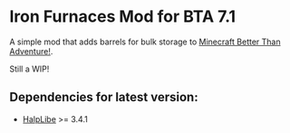 # Iron Furnaces Mod for BTA 7.1

A simple mod that adds barrels for bulk storage to [Minecraft Better Than Adventure!](https://www.minecraftforum.net/forums/mapping-and-modding-java-edition/minecraft-mods/3106066-better-than-adventure-for-beta-1-7-3-timely).

Still a WIP!

## Dependencies for latest version:
- [HalpLibe](https://github.com/Turnip-Labs/bta-halplibe) >= 3.4.1
